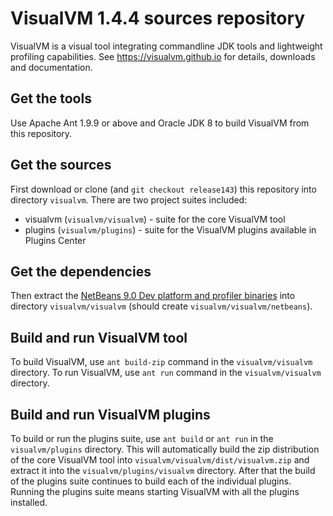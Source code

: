 # VisualVM 1.4.4 sources repository

VisualVM is a visual tool integrating commandline JDK tools and lightweight profiling capabilities. See https://visualvm.github.io for details, downloads and documentation.

## Get the tools

Use Apache Ant 1.9.9 or above and Oracle JDK 8 to build VisualVM from this repository.

## Get the sources

First download or clone (and `git checkout release143`) this repository into directory `visualvm`. There are two project suites included:
  * visualvm (`visualvm/visualvm`) - suite for the core VisualVM tool
  * plugins (`visualvm/plugins`) - suite for the VisualVM plugins available in Plugins Center

## Get the dependencies
  
Then extract the [NetBeans 9.0 Dev platform and profiler binaries](visualvm/nb90_visualvm_18092019.zip) into directory `visualvm/visualvm` (should create `visualvm/visualvm/netbeans`).

## Build and run VisualVM tool

To build VisualVM, use `ant build-zip` command in the `visualvm/visualvm` directory. To run VisualVM, use `ant run` command in the `visualvm/visualvm` directory.

## Build and run VisualVM plugins

To build or run the plugins suite, use `ant build` or `ant run` in the `visualvm/plugins` directory. This will automatically build the zip distribution of the core VisualVM tool into `visualvm/visualvm/dist/visualvm.zip` and extract it into the `visualvm/plugins/visualvm` directory. After that the build of the plugins suite continues to build each of the individual plugins. Running the plugins suite means starting VisualVM with all the plugins installed.
